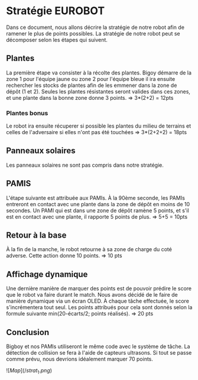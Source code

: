# Stratégie EUROBOT
Dans ce document, nous allons décrire la stratégie de notre robot afin de ramener le plus de points possibles. La stratégie de notre robot peut se décomposer selon les étapes qui suivent.

## Plantes
La première étape va consister à la récolte des plantes. Bigoy démarre de la zone 1 pour l'équipe jaune ou zone 2 pour l'équipe bleue il ira ensuite rechercher les stocks de plantes afin de les emmener dans la zone de dépôt (1 et 2). Seules les plantes résistantes seront valides dans ces zones, et une plante dans la bonne zone donne 3 points.
=> 3*(2+2) = 12pts
### Plantes bonus
Le robot ira ensuite récuperer si possible les plantes du milieu de terrains et celles de l'adversaire si elles n'ont pas été touchées
=> 3*(2+2+2) = 18pts

## Panneaux solaires
Les panneaux solaires ne sont pas compris dans notre stratégie.

## PAMIS
L'étape suivante est attribuée aux PAMIs. À la 90ème seconde, les PAMIs entreront en contact avec une plante dans la zone de dépôt en moins de 10 secondes. Un PAMI qui est dans une zone de dépôt ramène 5 points, et s'il est en contact avec une plante, il rapporte 5 points de plus.
=> 5+5 = 10pts

## Retour à la base
À la fin de la manche, le robot retourne à sa zone de charge du coté adverse. Cette action donne 10 points.
=> 10 pts

## Affichage dynamique
Une dernière manière de marquer des points est de pouvoir prédire le score que le robot va faire durant le match. Nous avons décidé de le faire de manière dynamique via un écran OLED. À chaque tâche effectuée, le score s'incrémentera tout seul. Les points attribués pour cela sont donnés selon la formule suivante min(20-écarts/2; points réalisés).
=> 20 pts

## Conclusion
Bigboy et nos PAMIs utiliseront le même code avec le système de tâche. La détection de collision se fera à l'aide de capteurs ultrasons.
Si tout se passe comme prévu, nous devrions idéalement marquer 70 points.

$![Map](/strat_1.png)$